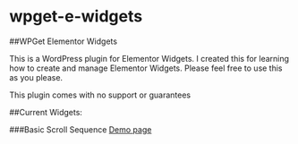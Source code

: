 # wpget-e-widgets
##WPGet Elementor Widgets

This is a WordPress plugin for Elementor Widgets. I created this for learning how to create and manage Elementor Widgets.
Please feel free to use this as you please.

This plugin comes with no support or guarantees

##Current Widgets:

###Basic Scroll Sequence
[Demo page ](https://plugins.wpget.net/plugins/wpget-elementor-widgets/scrollsequence/)
